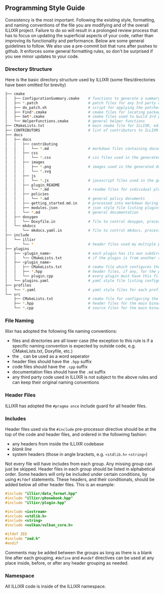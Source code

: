 ## Programming Style Guide

Consistency is the most important. Following the existing style, formatting, and naming conventions of the file you are modifying and of the overall ILLIXR project. Failure to do so will result in a prolonged review process that has to focus on updating the superficial aspects of your code, rather than improving its functionality and performance. Below are some general guidelines to follow. We also use a pre-commit bot that runs after pushes to github. It enforces some general formatting rules, so don't be surprised if you see minor updates to your code.

### Directory Structure

Here is the basic directory structure used by ILLIXR (some files/directories have been omitted for brevity)

```bash
├── cmake
│   ├── ConfigurationSummary.cmake    # functions to generate a summary after a cmake configuration run
│   ├── *.patch                       # patch files for any 3rd party code
│   ├── do_patch.sh                   # script for applying the patches
│   ├── Find*.cmake                   # cmake files for locating packages that do not have one installed by a repo
│   ├── Get*.cmake                    # cmake files used to build 3rd party packages
│   └── HelperFunctions.cmake         # general helper functions
├── CMakeLists.txt                    # main cmake file for ILLIXR, edit with caution
├── CONTRIBUTORS                      # list of contributors to ILLIXR
├── docs
│   ├── docs
│   │   ├── contributing
│   │   │   └── *.md                  # markdown files containing documentation on how to contribute to ILLIXR
│   │   ├── css
│   │   │   └── *.css                 # css files used in the generated HTML documentation
│   │   ├── images
│   │   │   ├── *.png                 # images used in the generated documentation
│   │   │   └── *.svg
│   │   ├── js
│   │   │   └── *.js                  # javascript files used in the generated HTML documentation
│   │   ├── plugin_README
│   │   │   └── *.md                  # readme files for individual plugins
│   │   ├── policies
│   │   │   └── *.md                  # general policy documents
│   │   ├── getting_started.md.in     # processed into markdown during cmake documentation build
│   │   ├── modules.json              # json style file listing plugins and any 3rd party dependencies
│   │   └── *.md                      # general documentation
│   ├── doxygen
│   │   └── Doxyfile.in               # file to control doxygen, processed during cmake configuration
│   └── mkdocs
│       └── mkdocs.yaml.in            # file to control mkdocs, processed during cmake configuration
├── include
│   └── illixr
│       └── *                         # header files used my multiple plugins or the main binary
├── plugins
│   ├── <plugin_name>                 # each plugin has its own subdirectory
│   │   └── CMakeLists.txt            # if the plugin is from another repository, then only this file is needed
│   ├── <plugin_name>
│   │   ├── CMakeLists.txt            # cmake file which configures the build for this plugin
│   │   ├── *.hpp                     # header files, if any, for the plugin
│   │   └── plugin.cpp                # every plugin must have this file which contains the code for the plugin
│   └── plugins.yaml                  # yaml style file listing configurations and plugins
├── profiles
│   └── *.yaml                        # yaml style files for each profile, these are auto-generated
└── src
    ├── CMakeLists.txt                # cmake file for configuring the build of the main binary
    ├── *.hpp                         # header files for the main binary
    └── *.cpp                         # source files for the main binary

```

### File Naming

Illixr has adopted the following file naming conventions:

  - files and directories are all lower case (the exception to this rule is if a specific naming convention is expected by outside code, e.g. CMakeLists.txt, Doxyfile, etc.)
  - the `_` can be used as a word seperator
  - header files should have the `.hpp` suffix
  - code files should have the `.cpp` suffix
  - documentation files should have the `.md` suffix
  - any third party code used in ILLIXR is not subject to the above rules and can keep their original naming conventions

### Header Files

ILLIXR has adopted the `#pragma once` include guard for all header files.

### Includes

Header files used via the `#include` pre-processor directive should be at the top of the code and header files, and ordered in the followimg fashion:

  - any headers from inside the ILLIXR codebase
  - _blank line_
  - system headers (those in angle brackets, e.g. `<stdlib.h>` `<string>`)

Not every file will have includes from each group. Any missing group can just be skipped.
Header files in each group should be listed in alphabetical order. Some headers will only be included under certain conditions, by using `#ifdef` statements. These headers, and their conditionals, should be added below all other header files. This is an example:

```C++
#include "illixr/data_format.hpp"
#include "illixr/phonebook.hpp"
#include "illixr/plugin.hpp"

#include <iostream>
#include <stdlib.h>
#include <string>
#include <vulkan/vulkan_core.h>

#ifdef ZED
#include "zed.h"
#endif
```

Comments may be added between the groups as long as there is a blank line after each grouping. `#define` and `#undef` directives can be used at any place inside, before, or after any header grouping as needed.

### Namespace

All ILLIXR code is inside of the ILLIXR namespace.